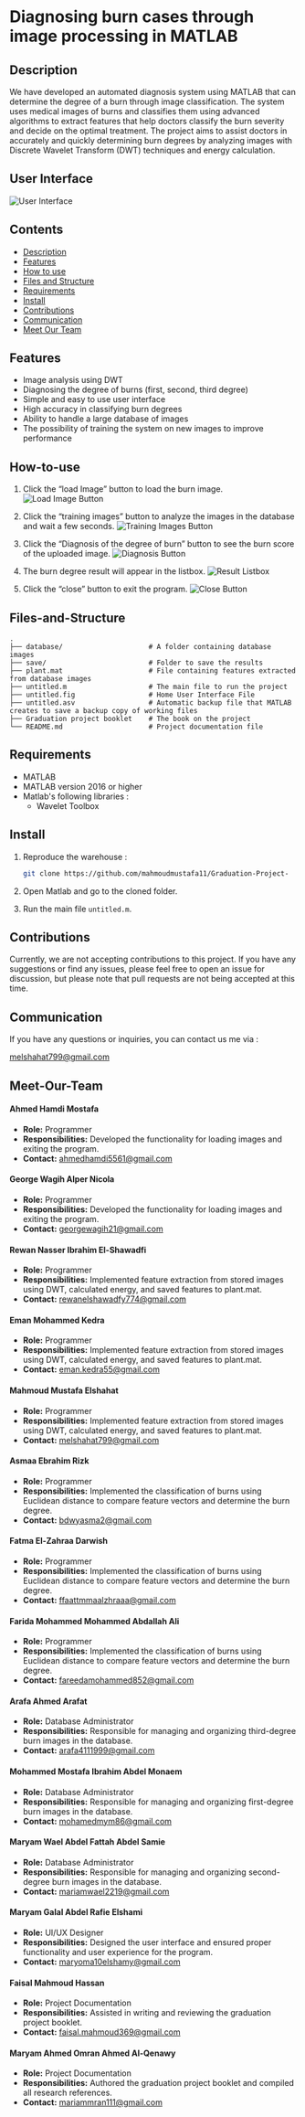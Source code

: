 # Diagnosing burn cases through image processing in MATLAB

## Description

We have developed an automated diagnosis system using MATLAB that can determine the degree of a burn through image classification. The system uses medical images of burns and classifies them using advanced algorithms to extract features that help doctors classify the burn severity and decide on the optimal treatment. The project aims to assist doctors in accurately and quickly determining burn degrees by analyzing images with Discrete Wavelet Transform (DWT) techniques and energy calculation.

## User Interface

![User Interface](./imgs/interface.PNG)

## Contents

- [Description](#Description)
- [Features](#Features)
- [How to use](#How-to-use)
- [Files and Structure](#Files-and-Structure)
- [Requirements](#Requirements)
- [Install](#Install)
- [Contributions](#Contributions)
- [Communication](#Communication)
- [Meet Our Team](#Meet-Our-Team)

## Features

- Image analysis using DWT
- Diagnosing the degree of burns (first, second, third degree)
- Simple and easy to use user interface
- High accuracy in classifying burn degrees
- Ability to handle a large database of images
- The possibility of training the system on new images to improve performance

## How-to-use

1. Click the “load Image” button to load the burn image.
   ![Load Image Button](./imgs/interface_img.PNG)

2. Click the “training images” button to analyze the images in the database and wait a few seconds.
   ![Training Images Button](./imgs/training_images.png)

3. Click the “Diagnosis of the degree of burn” button to see the burn score of the uploaded image.
   ![Diagnosis Button](./imgs/diagnosis-of-the-degree-of-burn.png)

4. The burn degree result will appear in the listbox.
   ![Result Listbox](./imgs/result.png)

5. Click the “close” button to exit the program.
   ![Close Button](./imgs/close.png)

## Files-and-Structure

```
.
├── database/                     # A folder containing database images
├── save/                         # Folder to save the results
├── plant.mat                     # File containing features extracted from database images
├── untitled.m                    # The main file to run the project
├── untitled.fig                  # Home User Interface File
├── untitled.asv                  # Automatic backup file that MATLAB creates to save a backup copy of working files
├── Graduation project booklet    # The book on the project
└── README.md                     # Project documentation file
```

## Requirements

- MATLAB
- MATLAB version 2016 or higher
- Matlab's following libraries :
  - Wavelet Toolbox

## Install

1. Reproduce the warehouse :

   ```sh
   git clone https://github.com/mahmoudmustafa11/Graduation-Project-
   ```

2. Open Matlab and go to the cloned folder.
3. Run the main file `untitled.m`.

## Contributions

Currently, we are not accepting contributions to this project. If you have any suggestions or find any issues, please feel free to open an issue for discussion, but please note that pull requests are not being accepted at this time.

## Communication

If you have any questions or inquiries, you can contact us me via :

[melshahat799@gmail.com](mailto:melshahat799@gmail.com)

## Meet-Our-Team

#### Ahmed Hamdi Mostafa

- **Role:** Programmer
- **Responsibilities:** Developed the functionality for loading images and exiting the program.
- **Contact:** [ahmedhamdi5561@gmail.com](mailto:ahmedhamdi5561@gmail.com)

#### George Wagih Alper Nicola

- **Role:** Programmer
- **Responsibilities:** Developed the functionality for loading images and exiting the program.
- **Contact:** [georgewagih21@gmail.com](mailto:georgewagih21@gmail.com)

#### Rewan Nasser Ibrahim El-Shawadfi

- **Role:** Programmer
- **Responsibilities:** Implemented feature extraction from stored images using DWT, calculated energy, and saved features to plant.mat.
- **Contact:** [rewanelshawadfy774@gmail.com](mailto:rewanelshawadfy774@gmail.com)

#### Eman Mohammed Kedra

- **Role:** Programmer
- **Responsibilities:** Implemented feature extraction from stored images using DWT, calculated energy, and saved features to plant.mat.
- **Contact:** [eman.kedra55@gmail.com](mailto:eman.kedra55@gmail.com)

#### Mahmoud Mustafa Elshahat

- **Role:** Programmer
- **Responsibilities:** Implemented feature extraction from stored images using DWT, calculated energy, and saved features to plant.mat.
- **Contact:** [melshahat799@gmail.com](mailto:melshahat799@gmail.com)

#### Asmaa Ebrahim Rizk

- **Role:** Programmer
- **Responsibilities:** Implemented the classification of burns using Euclidean distance to compare feature vectors and determine the burn degree.
- **Contact:** [bdwyasma2@gmail.com](mailto:bdwyasma2@gmail.com)

#### Fatma El-Zahraa Darwish

- **Role:** Programmer
- **Responsibilities:** Implemented the classification of burns using Euclidean distance to compare feature vectors and determine the burn degree.
- **Contact:** [ffaattmmaalzhraaa@gmail.com](mailto:ffaattmmaalzhraaa@gmail.com)

#### Farida Mohammed Mohammed Abdallah Ali

- **Role:** Programmer
- **Responsibilities:** Implemented the classification of burns using Euclidean distance to compare feature vectors and determine the burn degree.
- **Contact:** [fareedamohammed852@gmail.com](mailto:fareedamohammed852@gmail.com)

#### Arafa Ahmed Arafat

- **Role:** Database Administrator
- **Responsibilities:** Responsible for managing and organizing third-degree burn images in the database.
- **Contact:** [arafa4111999@gmail.com](mailto:arafa4111999@gmail.com)

#### Mohammed Mostafa Ibrahim Abdel Monaem

- **Role:** Database Administrator
- **Responsibilities:** Responsible for managing and organizing first-degree burn images in the database.
- **Contact:** [mohamedmym86@gmail.com](mailto:mohamedmym86@gmail.com)

#### Maryam Wael Abdel Fattah Abdel Samie

- **Role:** Database Administrator
- **Responsibilities:** Responsible for managing and organizing second-degree burn images in the database.
- **Contact:** [mariamwael2219@gmail.com](mailto:mariamwael2219@gmail.com)

#### Maryam Galal Abdel Rafie Elshami

- **Role:** UI/UX Designer
- **Responsibilities:** Designed the user interface and ensured proper functionality and user experience for the program.
- **Contact:** [maryoma10elshamy@gmail.com](mailto:maryoma10elshamy@gmail.com)

#### Faisal Mahmoud Hassan

- **Role:** Project Documentation
- **Responsibilities:** Assisted in writing and reviewing the graduation project booklet.
- **Contact:** [faisal.mahmoud369@gmail.com](mailto:faisal.mahmoud369@gmail.com)

#### Maryam Ahmed Omran Ahmed Al-Qenawy

- **Role:** Project Documentation
- **Responsibilities:** Authored the graduation project booklet and compiled all research references.
- **Contact:** [mariammran111@gmail.com](mailto:mariammran111@gmail.com)

<!--
## Get-to-know-our-team

- [Ahmed Hamdi Mostafa](mailto:ahmedhamdi5561@gmail.com)
- [Asmaa Ebrahim Rizk](mailto:bdwyasma2@gmail.com)
- [Eman Mohammed Kedra](mailto:eman.kedra55@gmail.com)
- [George Wagih Alper Nicola](mailto:georgewagih21@gmail.com)
- [Rewan Nasser Ibrahim El-Shawadfi](mailto:rewanelshawadfy774@gmail.com)
- [Arafa Ahmed Arafat](mailto:arafa4111999@gmail.com)
- [Fatma El-Zahraa Darwish](mailto:ffaattmmaalzhraaa@gmail.com)
- [Farida Mohammed Mohammed Abdallah Ali](mailto:fareedamohammed852@gmail.com)
- [Faisal Mahmoud Hassan](mailto:faisal.mahmoud369@gmail.com)
- [Mohammed Mostafa Ibrahim Abdel Monaem](mailto:mohamedmym86@gmail.com)
- [Mahmoud Mostafa Elshahat](mailto:melshahat799@gmail.com)
- [Maryam Ahmed Omran Ahmed Al-Qenawy](mailto:mariammran111@gmail.com)
- [Maryam Galal Abdel Rafie Elshami](mailto:maryoma10elshamy@gmail.com)
- [Maryam Wael Abdel Fattah Abdel Samie](mailto:mariamwael2219@gmail.com)

 -->
